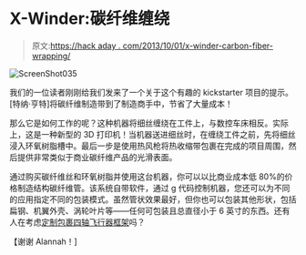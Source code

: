 # X-Winder:碳纤维缠绕

> 原文:[https://hack aday . com/2013/10/01/x-winder-carbon-fiber-wrapping/](https://hackaday.com/2013/10/01/x-winder-carbon-fiber-wrapping/)

![ScreenShot035](../Images/da3fb4dfc8dd6787c209628d8143a27f.png)

我们的一位读者刚刚给我们发来了一个关于这个有趣的 kickstarter 项目的提示。[特纳·亨特]将碳纤维制造带到了制造商手中，节省了大量成本！

那么它是如何工作的呢？这种机器将细丝缠绕在工件上，与数控车床相反。实际上，这是一种新型的 3D 打印机！当机器送进细丝时，在缠绕工件之前，先将细丝浸入环氧树脂槽中。最后一步是使用热风枪将热收缩带包裹在完成的项目周围，然后提供非常类似于商业碳纤维产品的光滑表面。

通过购买碳纤维丝和环氧树脂并使用这台机器，你可以以比商业成本低 80%的价格制造结构碳纤维管。该系统自带软件，通过 g 代码控制机器，您还可以为不同的应用指定不同的包装模式。虽然管状效果最好，但你也可以包装其他形状，包括扁钢、机翼外壳、涡轮叶片等——任何可包装且总直径小于 6 英寸的东西。还有人在考虑[定制包裹四轴飞行器框架](http://hackaday.com/2010/09/08/easy-quadrotor-helicopter-instructions/)吗？

【谢谢 Alannah！]